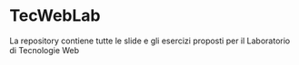 # TecWebLab
La repository contiene tutte le slide e gli esercizi proposti per il Laboratorio di Tecnologie Web
